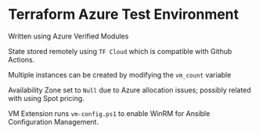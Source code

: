 # Terraform Azure Test Environment

Written using Azure Verified Modules

State stored remotely using `TF Cloud` which is compatible with Github Actions.

Multiple instances can be created by modifying the `vm_count` variable

Availability Zone set to `Null` due to Azure allocation issues; possibly related with using Spot pricing.

VM Extension runs `vm-config.ps1` to enable WinRM for Ansible Configuration Management.